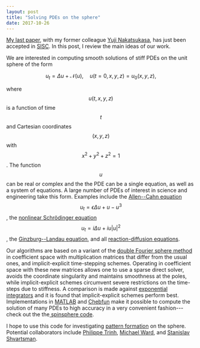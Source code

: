 ```yaml
---
layout: post
title: "Solving PDEs on the sphere"
date: 2017-10-26
---
```


<a href="http://arxiv.org/pdf/1701.06030.pdf">My last paper</a>, with my former colleague
<a href="http://www.opt.mist.i.u-tokyo.ac.jp/~nakatsukasa/">Yuji Nakatsukasa</a>, has just been accepted in 
<a href="http://www.siam.org/journals/sisc.php">SISC</a>. In this post, I review the main ideas of our work.

We are interested in computing smooth solutions of stiff PDEs on the unit sphere of the form 

$$
u_t = \Delta u + \mathcal{N}(u), \quad u(t=0,x,y,z)=u_0(x,y,z),
\label{PDE}
$$

where $$u(t,x,y,z)$$ is a function of time $$t$$ and Cartesian coordinates $$(x,y,z)$$ with $$x^2 + y^2 + z^2=1$$.
The function $$u$$ can be real or complex and the the PDE can be a single equation, as well as a system of equations.
A large number of PDEs of interest in science and engineering take this form.
Examples include the <a href="http://en.wikipedia.org/wiki/Allen–Cahn_equation">Allen--Cahn equation</a> 
$$u_t = \epsilon\Delta u + u - u^3$$, the
<a href="http://en.wikipedia.org/wiki/Nonlinear_Schrödinger_equation">nonlinear Schrödinger equation</a> 
$$u_t=i\Delta u + iu|u|^2$$, the <a href="http://en.wikipedia.org/wiki/Ginzburg–Landau_theory">Ginzburg--Landau equation</a>, and all <a href="https://en.wikipedia.org/wiki/Reaction–diffusion_system">reaction-diffusion equations</a>.

Our algorithms are based on a variant of the <a href="http://en.wikipedia.org/wiki/Double_Fourier_sphere_method">double Fourier sphere method</a> in coefficient space with multiplication matrices that differ from the usual ones, and implicit-explicit time-stepping schemes.
Operating in coefficient space with these new matrices allows one to use a sparse direct solver, avoids the coordinate singularity and maintains smoothness at the poles, while implicit-explicit schemes circumvent severe restrictions on the time-steps due to stiffness.
A comparison is made against <a href="http://en.wikipedia.org/wiki/Exponential_integrator">exponential integrators</a> 
and it is found that implicit-explicit schemes perform best.
Implementations in <a href="http://www.mathworks.com/products/matlab.html">MATLAB</a> and <a href="http://www.chebfun.org">Chebfun</a> make it possible to compute the solution of many PDEs to high accuracy in a very convenient fashion---check out the the<a href="http://www.chebfun.org/docs/guide/guide19.html"> spinsphere code</a>.

I hope to use this code for investigating <a href="http://en.wikipedia.org/wiki/Pattern_formation">pattern formation</a> on the sphere. Potential collaborators include <a href="http://www.ptrinh.com">Philippe Trinh</a>,
<a href="http://www.math.ubc.ca/~ward/">Michael Ward</a>, and <a href="http://shvartsmanlab.com">Stanislav Shvartsman</a>.

